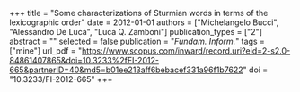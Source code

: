 +++
title = "Some characterizations of Sturmian words in terms of the lexicographic order"
date = 2012-01-01
authors = ["Michelangelo Bucci", "Alessandro De Luca", "Luca Q. Zamboni"]
publication_types = ["2"]
abstract = ""
selected = false
publication = "*Fundam. Inform.*"
tags = ["mine"]
url_pdf = "https://www.scopus.com/inward/record.uri?eid=2-s2.0-84861407865&doi=10.3233%2fFI-2012-665&partnerID=40&md5=b01ee213aff6bebacef331a96f1b7622"
doi = "10.3233/FI-2012-665"
+++

